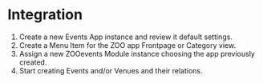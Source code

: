 # Integration

1. Create a new Events App instance and review it default settings.
2. Create a Menu Item for the ZOO app Frontpage or Category view.
3. Assign a new ZOOevents Module instance choosing the app previously created.
4. Start creating Events and/or Venues and their relations.
